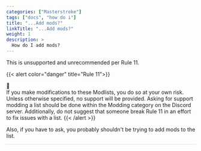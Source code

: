 ```yaml
---
categories: ["Masterstroke"]
tags: ["docs", "how do i"] 
title: "...Add mods?"
linkTitle: "...Add mods?"
weight: 1
description: >
  How do I add mods?
---
```


This is unsupported and unrecommended per Rule 11.

{{< alert color="danger" title="Rule 11">}}
<div class="alert-icon">🛑</div>
If you make modifications to these Modlists, you do so at your own risk. Unless otherwise specified, no support will be provided. Asking for support modding a list should be done within the Modding category on the Discord server. Additionally, do not suggest that someone break Rule 11 in an effort to fix issues with a list.
{{< /alert >}}

Also, if you have to ask, you probably shouldn't be trying to add mods to the list.

<hr style="background-color: #dee2e6;"></hr>